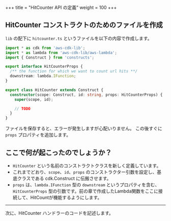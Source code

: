 +++
title = "HitCounter API の定義"
weight = 100
+++

## HitCounter コンストラクトのためのファイルを作成

`lib` の配下に `hitcounter.ts` というファイルを以下の内容で作成します。

```ts
import * as cdk from 'aws-cdk-lib';
import * as lambda from 'aws-cdk-lib/aws-lambda';
import { Construct } from 'constructs';

export interface HitCounterProps {
  /** the function for which we want to count url hits **/
  downstream: lambda.IFunction;
}

export class HitCounter extends Construct {
  constructor(scope: Construct, id: string, props: HitCounterProps) {
    super(scope, id);

    // TODO
  }
}
```

ファイルを保存すると、エラーが発生しますが心配いりません。 この後すぐに `props` プロパティを追加します。

## ここで何が起こったのでしょうか？

* `HitCounter` という名前のコンストラクトクラスを新しく定義しています。
* これまでどおり、`scope`、`id`、`props` のコンストラクター引数を設定し、基底クラスである cdk.Construct に伝搬させます。
* `props` は、`lambda.IFunction` 型の `downstream` というプロパティを含む、`HitCounterProps` 型の引数です。前の章で作成したLambda関数をここに接続して、HitCountが機能するようにします。


----

次に、HitCounter ハンドラーのコードを記述します。
